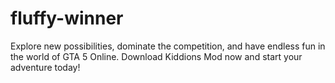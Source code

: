# fluffy-winner
Explore new possibilities, dominate the competition, and have endless fun in the world of GTA 5 Online. Download Kiddions Mod now and start your adventure today!
